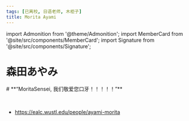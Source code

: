 ```yaml
---
tags: [已离校, 日语老师, 木柜子]
title: Morita Ayami
---
```


import Admonition from '@theme/Admonition';
import MemberCard from '@site/src/components/MemberCard';
import Signature from '@site/src/components/Signature';

# 森田あやみ

<Admonition type="tip" icon="🗄" title="进条目啥都别说，先一起喊：">
# **“MoritaSensei, 我们敬爱您口牙！！！！！”**
</Admonition>

<MemberCard
  name="月之森的仓田真白本人"
  subtitle="作者"
  avatar="https://lain.bgm.tv/pic/user/c/000/83/12/831297.jpg"
  link="https://bgm.tv/user/831297"
/>

<br />

-   https://ealc.wustl.edu/people/ayami-morita
